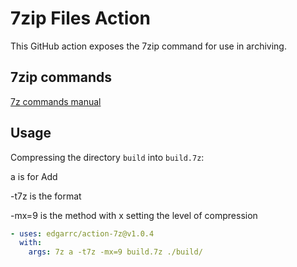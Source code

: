# 7zip Files Action

This GitHub action exposes the 7zip command for use in archiving.

## 7zip commands

[7z commands manual](http://7zip.bugaco.com/7zip/MANUAL/commands/index.htm)

## Usage

Compressing the directory `build` into `build.7z`:

a is for Add

-t7z is the format

-mx=9 is the method with x setting the level of compression

```yaml
- uses: edgarrc/action-7z@v1.0.4
  with:
    args: 7z a -t7z -mx=9 build.7z ./build/
```

